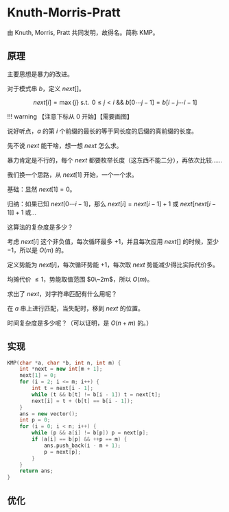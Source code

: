 # Knuth-Morris-Pratt

由 Knuth, Morris, Pratt 共同发明，故得名。简称 KMP。

## 原理

主要思想是暴力的改进。

对于模式串 $b$，定义 $next[]$。

$$next[i] = \max\{j\}\ \operatorname{s.t.}\ 0 \leq j<i\ \&\&\ b[0 \cdots j-1]=b[i-j \cdots i-1]$$

!!! warning 【注意下标从 $0$ 开始】【需要画图】

说好听点，$a$ 的第 $i$ 个前缀的最长的等于同长度的后缀的真前缀的长度。

先不说 $next$ 能干啥，想一想 $next$ 怎么求。

暴力肯定是不行的，每个 $next$ 都要枚举长度（这东西不能二分），再依次比较……

我们换一个思路，从 $next[1]$ 开始，一个一个求。

基础：显然 $next[1]=0$。

归纳：如果已知 $next[0 \cdots i-1]$，那么 $next[i]=next[i-1]+1$ 或 $next[next[i-1]]+1$ 或…

这算法的复杂度是多少？

考虑 $next[i]$ 这个非负值，每次循环最多 $+1$，并且每次应用 $next[]$ 的时候，至少 $-1$，所以是 $O(m)$ 的。

定义势能为 $next[i]$，每次循环势能 $+1$，每次取 $next$ 势能减少得比实际代价多。

均摊代价 $\leq 1$，势能取值范围 $0\~2m$，所以 $O(m)$。

求出了 $next$，对字符串匹配有什么用呢？

在 $a$ 串上进行匹配，当失配时，移到 $next$ 的位置。

时间复杂度是多少呢？（可以证明，是 $O(n+m)$ 的。）

## 实现

```cpp
KMP(char *a, char *b, int n, int m) {
	int *next = new int[m + 1];
	next[1] = 0;
	for (i = 2; i <= m; i++) {
		int t = next[i - 1];
		while (t && b[t] != b[i - 1]) t = next[t];
		next[i] = t + (b[t] == b[i - 1]);
	}
	ans = new vector();
	int p = 0;
	for (i = 0; i < n; i++) {
		while (p && a[i] != b[p]) p = next[p];
		if (a[i] == b[p] && ++p == m) {
			ans.push_back(i - m + 1);
			p = next[p];
		}
	}
	return ans;
}
```

## 优化

